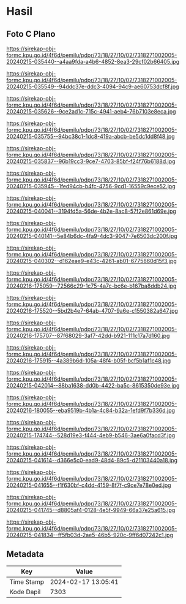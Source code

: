 # Hasil

## Foto C Plano

https://sirekap-obj-formc.kpu.go.id/4f6d/pemilu/pdpr/73/18/27/10/02/7318271002005-20240215-035440--a4aa9fda-a4b6-4852-8ea3-29cf02b66405.jpg

https://sirekap-obj-formc.kpu.go.id/4f6d/pemilu/pdpr/73/18/27/10/02/7318271002005-20240215-035549--94ddc37e-ddc3-4094-94c9-ae60753dcf8f.jpg

https://sirekap-obj-formc.kpu.go.id/4f6d/pemilu/pdpr/73/18/27/10/02/7318271002005-20240215-035626--9ce2ad1c-715c-4941-aeb4-76b7103e8eca.jpg

https://sirekap-obj-formc.kpu.go.id/4f6d/pemilu/pdpr/73/18/27/10/02/7318271002005-20240215-035755--94bc38c1-1dc8-419a-abcb-be5dc1dd8f48.jpg

https://sirekap-obj-formc.kpu.go.id/4f6d/pemilu/pdpr/73/18/27/10/02/7318271002005-20240215-035837--96b19cc3-9ce7-4703-85bf-f24f76b6188d.jpg

https://sirekap-obj-formc.kpu.go.id/4f6d/pemilu/pdpr/73/18/27/10/02/7318271002005-20240215-035945--1fed94cb-b4fc-4756-9cd1-16559c9ece52.jpg

https://sirekap-obj-formc.kpu.go.id/4f6d/pemilu/pdpr/73/18/27/10/02/7318271002005-20240215-040041--3194fd5a-56de-4b2e-8ac8-57f2e861d69e.jpg

https://sirekap-obj-formc.kpu.go.id/4f6d/pemilu/pdpr/73/18/27/10/02/7318271002005-20240215-040141--5e84b6dc-4fa9-4dc3-9047-7e6503dc200f.jpg

https://sirekap-obj-formc.kpu.go.id/4f6d/pemilu/pdpr/73/18/27/10/02/7318271002005-20240215-040302--d162eae9-e43c-4261-ab01-6775860d15f3.jpg

https://sirekap-obj-formc.kpu.go.id/4f6d/pemilu/pdpr/73/18/27/10/02/7318271002005-20240216-175059--72566c29-1c75-4a7c-bc6e-b167ba8ddb24.jpg

https://sirekap-obj-formc.kpu.go.id/4f6d/pemilu/pdpr/73/18/27/10/02/7318271002005-20240216-175520--5bd2b4e7-64ab-4707-9a6e-c1550382a647.jpg

https://sirekap-obj-formc.kpu.go.id/4f6d/pemilu/pdpr/73/18/27/10/02/7318271002005-20240216-175707--87f68029-3af7-42dd-b921-111c17a7d160.jpg

https://sirekap-obj-formc.kpu.go.id/4f6d/pemilu/pdpr/73/18/27/10/02/7318271002005-20240216-175915--4a389b6d-105a-48f4-b05f-bcf5b1af1c48.jpg

https://sirekap-obj-formc.kpu.go.id/4f6d/pemilu/pdpr/73/18/27/10/02/7318271002005-20240215-042014--88ba1638-dd0b-4422-ba5c-8615350de93e.jpg

https://sirekap-obj-formc.kpu.go.id/4f6d/pemilu/pdpr/73/18/27/10/02/7318271002005-20240216-180055--eba9519b-4b1a-4c84-b32a-1efd9f7b336d.jpg

https://sirekap-obj-formc.kpu.go.id/4f6d/pemilu/pdpr/73/18/27/10/02/7318271002005-20240215-174744--528d19e3-f444-4eb9-b546-3ae6a0facd3f.jpg

https://sirekap-obj-formc.kpu.go.id/4f6d/pemilu/pdpr/73/18/27/10/02/7318271002005-20240215-041614--d366e5c0-ead9-48d4-89c5-d21103440a18.jpg

https://sirekap-obj-formc.kpu.go.id/4f6d/pemilu/pdpr/73/18/27/10/02/7318271002005-20240215-041655--f1f630bf-c4dd-4159-8f7f-c9ce7e78e0ed.jpg

https://sirekap-obj-formc.kpu.go.id/4f6d/pemilu/pdpr/73/18/27/10/02/7318271002005-20240215-041745--d8805af4-0128-4e5f-9949-66a37e25a615.jpg

https://sirekap-obj-formc.kpu.go.id/4f6d/pemilu/pdpr/73/18/27/10/02/7318271002005-20240215-041834--ff5fb03d-2ae5-46b5-920c-9ff6d07242c1.jpg


## Metadata

| Key        | Value               |
| ---------- | ------------------- |
| Time Stamp | 2024-02-17 13:05:41 |
| Kode Dapil | 7303                |



